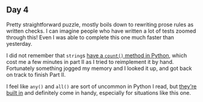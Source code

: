 ## Day 4

Pretty straightforward puzzle, mostly boils down to rewriting prose rules as written checks. I can imagine people who have written a lot of tests zoomed through this! Even I was able to complete this one much faster than yesterday.

I did not remember that `string`s [have a `count()` method in Python](https://docs.python.org/3.7/library/stdtypes.html#str.count), which cost me a few minutes in part II as I tried to reimplement it by hand. Fortunately something jogged my memory and I looked it up, and got back on track to finish Part II.

I feel like `any()` and `all()` are sort of uncommon in Python I read, but [they're built in](https://docs.python.org/3/library/functions.html) and definitely come in handy, especially for situations like this one.
